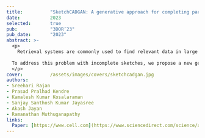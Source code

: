 ```yaml
---
title:          "SketchCADGAN: A generative approach for completing partially drawn query sketches of engineering shapes to enhance retrieval system performance"
date:           2023
selected:       true
pub:            "3DOR’23"
pub_date:       "2023"
abstract: >-
  <p>
    Retrieval systems are commonly used to find relevant data in large datasets. In engineering, these systems are useful for locating specific engineering shapes in a large dataset of engineering components. When end users want to search for a shape, they prefer a two-dimensional (2D) sketch over a three-dimensional (3D) object. However, users lacking domain knowledge may struggle to generate a complete query sketch and provide a partially completed sketch instead. Retrieving relevant information from partially drawn sketches is difficult because they may have missing edges, partially drawn circles, holes, ovals, etc. Most retrieval systems compare the similarity between the query and items in the database, so incomplete sketches may be ineffective in finding the relevant information.
  
  To address this problem with incomplete sketches, we propose a new generative adversarial network called SketchCADGAN. This network uses a two-stage cascaded architecture, with the first network attempting to predict a CAD model image from an incomplete sketch and the second network using the CAD model image to predict a completed sketch. Both networks are trained together adversarially. Our approach is proven more effective than other advanced techniques through qualitative and quantitative comparisons. Furthermore, we present the results of the retrieval system using both partially drawn and completed sketches, and demonstrate that incorporating completed sketches from the suggested cascaded GAN architecture results in improved retrieval performance.
  </p>
cover:          /assets/images/covers/sketchcadgan.jpg
authors:
- Sreehari Rajan
- Prasad Pralhad Kendre
- Kamalesh Kumar Kosalaraman
- Sanjay Santhosh Kumar Jayasree
- Akash Jayan
- Ramanathan Muthuganapathy
links:
  Paper: [https://www.cell.com](https://www.sciencedirect.com/science/article/pii/S0097849323001243)
---
```

